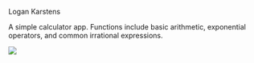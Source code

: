 Logan Karstens

A simple calculator app. Functions include basic arithmetic, exponential operators, and common irrational expressions.

![](https://github.com/cop4808-spring-2023-fullstack-web/cop4808-git-and-github-fundamentals-lkfau/blob/main/ex.gif)